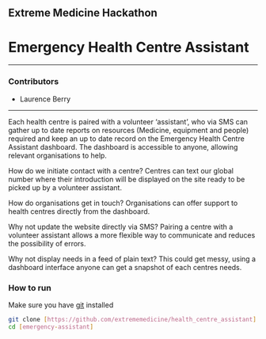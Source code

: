 ## Extreme Medicine Hackathon
# Emergency Health Centre Assistant
 
---
 
### Contributors
 
* Laurence Berry

---
 
Each health centre is paired with a volunteer ‘assistant’, who via SMS can gather up to date reports on resources (Medicine, equipment and people) required and keep an up to date record on the Emergency Health Centre Assistant dashboard. The dashboard is accessible to anyone, allowing relevant organisations to help.

How do we initiate contact with a centre?
Centres can text our global number where their introduction will be displayed on the site ready to be picked up by a volunteer assistant.

How do organisations get in touch?
Organisations can offer support to health centres directly from the dashboard.

Why not update the website directly via SMS?
Pairing a centre with a volunteer assistant allows a more flexible way to communicate and reduces the possibility of errors.

Why not display needs in a feed of plain text?
This could get messy, using a dashboard interface anyone can get a snapshot of each centres needs.

 
### How to run
 
Make sure you have [git] installed
 
```sh
git clone [https://github.com/extrememedicine/health_centre_assistant]
cd [emergency-assistant]
```
 
[git]:http://git-scm.com
